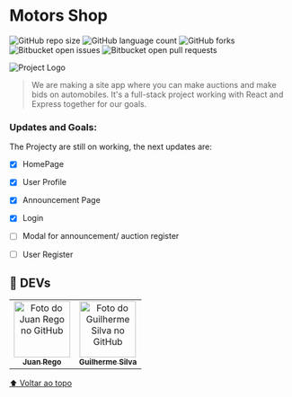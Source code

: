 # Motors Shop

<!---Esses são exemplos. Veja https://shields.io para outras pessoas ou para personalizar este conjunto de escudos. Você pode querer incluir dependências, status do projeto e informações de licença aqui--->

![GitHub repo size](https://img.shields.io/github/repo-size/iuricode/README-template?style=for-the-badge)
![GitHub language count](https://img.shields.io/github/languages/count/iuricode/README-template?style=for-the-badge)
![GitHub forks](https://img.shields.io/github/forks/iuricode/README-template?style=for-the-badge)
![Bitbucket open issues](https://img.shields.io/bitbucket/issues/iuricode/README-template?style=for-the-badge)
![Bitbucket open pull requests](https://img.shields.io/bitbucket/pr-raw/iuricode/README-template?style=for-the-badge)

<img src="src/Utils/imgs/logo.png" alt="Project Logo">

> We are making a site app where you can make auctions and make bids on automobiles. It's a full-stack project working with React and Express together for our goals.


### Updates and Goals:

The Projecty are still on working, the next updates are: 

- [x] HomePage
- [x] User Profile
- [x] Announcement Page
- [x] Login
- [ ] Modal for announcement/ auction register
- [ ] User Register


## 🤝 DEVs



<table>
  <tr>
    <td align="center">
      <a href="#">
        <img src="https://avatars.githubusercontent.com/u/72818383?v=4" width="100px;" alt="Foto do Juan Rego no GitHub"/><br>
        <sub>
          <b>Juan Rego</b>
        </sub>
      </a>
    </td>
    <td align="center">
      <a href="#">
        <img src="https://avatars.githubusercontent.com/u/91983729?v=4" width="100px;" alt="Foto do Guilherme Silva no GitHub"/><br>
        <sub>
          <b>Guilherme Silva</b>
        </sub>
      </a>
    </td>
    
  </tr>
</table>




[⬆ Voltar ao topo](#nome-do-projeto)<br>
